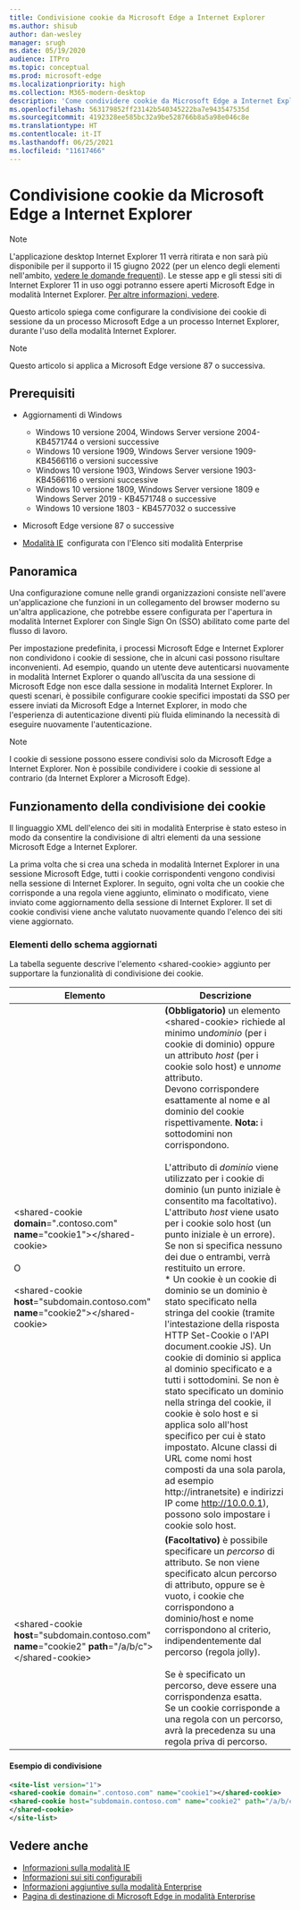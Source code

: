 ```yaml
---
title: Condivisione cookie da Microsoft Edge a Internet Explorer
ms.author: shisub
author: dan-wesley
manager: srugh
ms.date: 05/19/2020
audience: ITPro
ms.topic: conceptual
ms.prod: microsoft-edge
ms.localizationpriority: high
ms.collection: M365-modern-desktop
description: 'Come condividere cookie da Microsoft Edge a Internet Explorer '
ms.openlocfilehash: 563179852ff23142b540345222ba7e943547535d
ms.sourcegitcommit: 4192328ee585bc32a9be528766b8a5a98e046c8e
ms.translationtype: HT
ms.contentlocale: it-IT
ms.lasthandoff: 06/25/2021
ms.locfileid: "11617466"
---
```

# <a name="cookie-sharing-from-microsoft-edge-to-internet-explorer"></a>Condivisione cookie da Microsoft Edge a Internet Explorer

>[!Note]
> L'applicazione desktop Internet Explorer 11 verrà ritirata e non sarà più disponibile per il supporto il 15 giugno 2022 (per un elenco degli elementi nell'ambito, [vedere le domande frequenti](https://techcommunity.microsoft.com/t5/windows-it-pro-blog/internet-explorer-11-desktop-app-retirement-faq/ba-p/2366549)). Le stesse app e gli stessi siti di Internet Explorer 11 in uso oggi potranno essere aperti Microsoft Edge in modalità Internet Explorer. [Per altre informazioni, vedere](https://blogs.windows.com/windowsexperience/2021/05/19/the-future-of-internet-explorer-on-windows-10-is-in-microsoft-edge/).

Questo articolo spiega come configurare la condivisione dei cookie di sessione da un processo Microsoft Edge a un processo Internet Explorer, durante l'uso della modalità Internet Explorer.

> [!NOTE]
> Questo articolo si applica a Microsoft Edge versione 87 o successiva.

## <a name="prerequisites"></a>Prerequisiti

- Aggiornamenti di Windows

  - Windows 10 versione 2004, Windows Server versione 2004-KB4571744 o versioni successive
  - Windows 10 versione 1909, Windows Server versione 1909-KB4566116 o versioni successive
  - Windows 10 versione 1903, Windows Server versione 1903-KB4566116 o versioni successive
  - Windows 10 versione 1809, Windows Server versione 1809 e Windows Server 2019 - KB4571748 o successive
  - Windows 10 versione 1803 - KB4577032 o successive

- Microsoft Edge versione 87 o successive
- [Modalità IE](./edge-ie-mode.md)  configurata con l'Elenco siti modalità Enterprise

## <a name="overview"></a>Panoramica

Una configurazione comune nelle grandi organizzazioni consiste nell'avere un'applicazione che funzioni in un collegamento del browser moderno su un'altra applicazione, che potrebbe essere configurata per l'apertura in modalità Internet Explorer con Single Sign On (SSO) abilitato come parte del flusso di lavoro.

Per impostazione predefinita, i processi Microsoft Edge e Internet Explorer non condividono i cookie di sessione, che in alcuni casi possono risultare inconvenienti. Ad esempio, quando un utente deve autenticarsi nuovamente in modalità Internet Explorer o quando all’uscita da una sessione di Microsoft Edge non esce dalla sessione in modalità Internet Explorer. In questi scenari, è possibile configurare cookie specifici impostati da SSO per essere inviati da Microsoft Edge a Internet Explorer, in modo che l'esperienza di autenticazione diventi più fluida eliminando la necessità di eseguire nuovamente l'autenticazione.

> [!NOTE]
> I cookie di sessione possono essere condivisi solo da Microsoft Edge a Internet Explorer. Non è possibile condividere i cookie di sessione al contrario (da Internet Explorer a Microsoft Edge).

## <a name="how-cookie-sharing-works"></a>Funzionamento della condivisione dei cookie

Il linguaggio XML dell'elenco dei siti in modalità Enterprise è stato esteso in modo da consentire la condivisione di altri elementi da una sessione Microsoft Edge a Internet Explorer.  

La prima volta che si crea una scheda in modalità Internet Explorer in una sessione Microsoft Edge, tutti i cookie corrispondenti vengono condivisi nella sessione di Internet Explorer. In seguito, ogni volta che un cookie che corrisponde a una regola viene aggiunto, eliminato o modificato, viene inviato come aggiornamento della sessione di Internet Explorer. Il set di cookie condivisi viene anche valutato nuovamente quando l'elenco dei siti viene aggiornato.

### <a name="updated-schema-elements"></a>Elementi dello schema aggiornati

La tabella seguente descrive l'elemento \<shared-cookie\> aggiunto per supportare la funzionalità di condivisione dei cookie.

| Elemento| Descrizione |
|-|-|
| \<shared-cookie **domain**=".contoso.com" **name**="cookie1"\>\</shared-cookie\><br><br>O<br><br>\<shared-cookie **host**="subdomain.contoso.com" **name**="cookie2"\>\</shared-cookie\>   |**(Obbligatorio)** un elemento \<shared-cookie\> richiede al minimo un*dominio* (per i cookie di dominio) oppure un attributo *host* (per i cookie solo host) e un*nome* attributo.<br>Devono corrispondere esattamente al nome e al dominio del cookie rispettivamente. **Nota:** i sottodomini non corrispondono.<br><br>L'attributo di *dominio* viene utilizzato per i cookie di dominio (un punto iniziale è consentito ma facoltativo).<br>L'attributo *host* viene usato per i cookie solo host (un punto iniziale è un errore). Se non si specifica nessuno dei due o entrambi, verrà restituito un errore.<br>* Un cookie è un cookie di dominio se un dominio è stato specificato nella stringa del cookie (tramite l'intestazione della risposta HTTP Set-Cookie o l'API document.cookie JS). Un cookie di dominio si applica al dominio specificato e a tutti i sottodomini. Se non è stato specificato un dominio nella stringa del cookie, il cookie è solo host e si applica solo all'host specifico per cui è stato impostato. Alcune classi di URL come nomi host composti da una sola parola, ad esempio http://intranetsite) e indirizzi IP come http://10.0.0.1), possono solo impostare i cookie solo host.    |
| \<shared-cookie **host**="subdomain.contoso.com" **name**="cookie2" **path**="/a/b/c"\>\</shared-cookie\>  | **(Facoltativo)** è possibile specificare un *percorso* di attributo. Se non viene specificato alcun percorso di attributo, oppure se è vuoto, i cookie che corrispondono a dominio/host e nome corrispondono al criterio, indipendentemente dal percorso (regola jolly).<br><br>Se è specificato un percorso, deve essere una corrispondenza esatta.<br>Se un cookie corrisponde a una regola con un percorso, avrà la precedenza su una regola priva di percorso. |

#### <a name="sharing-example"></a>Esempio di condivisione

```xml
<site-list version="1">
<shared-cookie domain=".contoso.com" name="cookie1"></shared-cookie> 
<shared-cookie host="subdomain.contoso.com" name="cookie2" path="/a/b/c">
</shared-cookie>
</site-list>
```

## <a name="see-also"></a>Vedere anche

- [Informazioni sulla modalità IE](./edge-ie-mode.md)
- [Informazioni sui siti configurabili](./edge-learnmore-configurable-sites-ie-mode.md)
- [Informazioni aggiuntive sulla modalità Enterprise](/internet-explorer/ie11-deploy-guide/enterprise-mode-overview-for-ie11)
- [Pagina di destinazione di Microsoft Edge in modalità Enterprise](https://aka.ms/EdgeEnterprise)